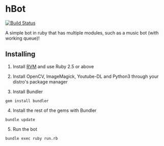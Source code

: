# hBot
[![Build Status](https://travis-ci.org/charagarlnad/imgbot.svg?branch=master)](https://travis-ci.org/charagarlnad/imgbot)

A simple bot in ruby that has multiple modules, such as a music bot (with working queue)!

## Installing

1. Install [RVM](https://rvm.io/rvm/install)  and use Ruby 2.5 or above

2. Install OpenCV, ImageMagick, Youtube-DL and Python3 through your distro's package manager

3. Install Bundler

```
gem install bundler
```

4. Install the rest of the gems with Bundler

```
bundle update
```

5. Run the bot

```
bundle exec ruby run.rb
```